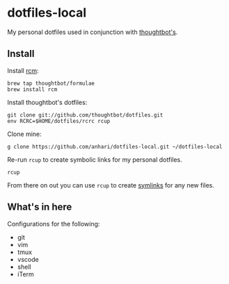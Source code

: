 # dotfiles-local

My personal dotfiles used in conjunction with
[thoughtbot's](https://github.com/thoughtbot/dotfiles).

## Install

Install [rcm](https://github.com/thoughtbot/rcm):

    brew tap thoughtbot/formulae
    brew install rcm

Install thoughtbot's dotfiles:

    git clone git://github.com/thoughtbot/dotfiles.git
    env RCRC=$HOME/dotfiles/rcrc rcup

Clone mine:

    g clone https://github.com/anhari/dotfiles-local.git ~/dotfiles-local

Re-run `rcup` to create symbolic links for my personal dotfiles.

    rcup

From there on out you can use `rcup` to create
[symlinks](https://en.wikipedia.org/wiki/Symbolic_link) for any new files.

## What's in here

Configurations for the following:

- git
- vim
- tmux
- vscode
- shell
- iTerm
